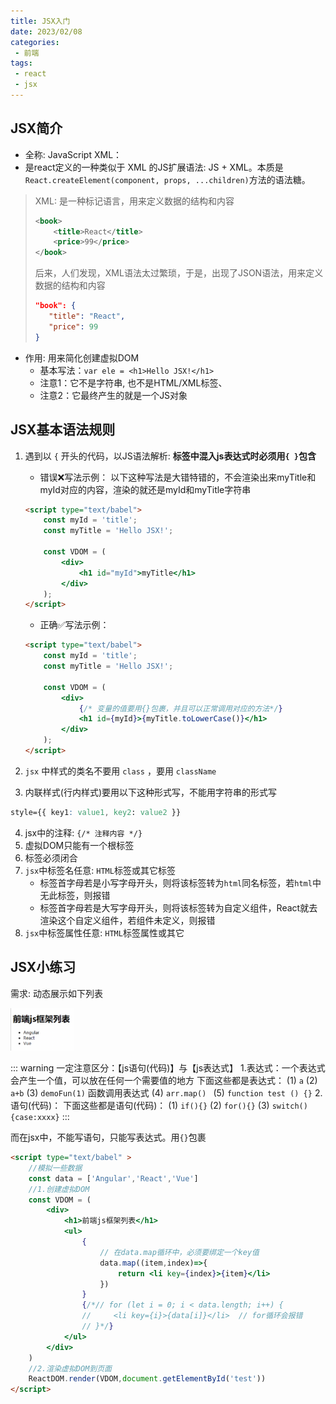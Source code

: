```yaml
---
title: JSX入门
date: 2023/02/08
categories:
 - 前端
tags:
 - react
 - jsx
---
```


## JSX简介

- 全称:  JavaScript XML：
- 是react定义的一种类似于 XML 的JS扩展语法: JS + XML。本质是`React.createElement(component, props, ...children)`方法的语法糖。

> XML: 是一种标记语言，用来定义数据的结构和内容
> ```xml
> <book>
>     <title>React</title>
>     <price>99</price>
> </book>
> ```
> 后来，人们发现，XML语法太过繁琐，于是，出现了JSON语法，用来定义数据的结构和内容
> ```json
> "book": {
>    "title": "React",
>    "price": 99
> }
> ```

- 作用: 用来简化创建虚拟DOM 
    - 基本写法：`var ele = <h1>Hello JSX!</h1>`
    - 注意1：它不是字符串, 也不是HTML/XML标签、
    - 注意2：它最终产生的就是一个JS对象


## JSX基本语法规则

1. 遇到以 `{` 开头的代码，以JS语法解析: **标签中混入js表达式时必须用`{ }`包含**

    - 错误❌写法示例：
    以下这种写法是大错特错的，不会渲染出来myTitle和myId对应的内容，渲染的就还是myId和myTitle字符串
    ```html
    <script type="text/babel">
        const myId = 'title';
        const myTitle = 'Hello JSX!';

        const VDOM = (
            <div>
                <h1 id="myId">myTitle</h1>
            </div>
        );
    </script>
    ```
    - 正确✅写法示例：
    ```html
    <script type="text/babel">
        const myId = 'title';
        const myTitle = 'Hello JSX!';

        const VDOM = (
            <div>
                {/* 变量的值要用{}包裹，并且可以正常调用对应的方法*/}
                <h1 id={myId}>{myTitle.toLowerCase()}</h1>
            </div>
        );
    </script>
    ```
2. `jsx` 中样式的类名不要用 `class` ，要用 `className` 
3. 内联样式(行内样式)要用以下这种形式写，不能用字符串的形式写
```css
style={{ key1: value1, key2: value2 }}
```
4. jsx中的注释: `{/* 注释内容 */}`
5. 虚拟DOM只能有一个根标签
6. 标签必须闭合
7. `jsx`中标签名任意: `HTML`标签或其它标签
    - 标签首字母若是小写字母开头，则将该标签转为`html`同名标签，若`html`中无此标签，则报错
    - 标签首字母若是大写字母开头，则将该标签转为自定义组件，React就去渲染这个自定义组件，若组件未定义，则报错 
8. `jsx`中标签属性任意: `HTML`标签属性或其它

## JSX小练习

需求: 动态展示如下列表

<img src="./imgs/dongtai.png" width="20%">

::: warning
一定注意区分：【js语句(代码)】与【js表达式】
    1.表达式：一个表达式会产生一个值，可以放在任何一个需要值的地方
        下面这些都是表达式：
            (1) `a`
            (2) `a+b`
            (3) `demoFun(1)` 函数调用表达式
            (4) `arr.map() `
            (5) `function test () {}`
    2.语句(代码)：
        下面这些都是语句(代码)：
            (1) `if(){}`
            (2) `for(){}`
            (3) `switch(){case:xxxx}`
:::

而在jsx中，不能写语句，只能写表达式。用`{}`包裹

```html
<script type="text/babel" >
    //模拟一些数据
    const data = ['Angular','React','Vue']
    //1.创建虚拟DOM
    const VDOM = (
        <div>
            <h1>前端js框架列表</h1>
            <ul>
                {
                    // 在data.map循环中，必须要绑定一个key值
                    data.map((item,index)=>{
                        return <li key={index}>{item}</li>
                    })
                }
                {/*// for (let i = 0; i < data.length; i++) {
                //     <li key={i}>{data[i]}</li>  // for循环会报错
                // }*/}
            </ul>
        </div> 
    )
    //2.渲染虚拟DOM到页面
    ReactDOM.render(VDOM,document.getElementById('test'))
</script>
```